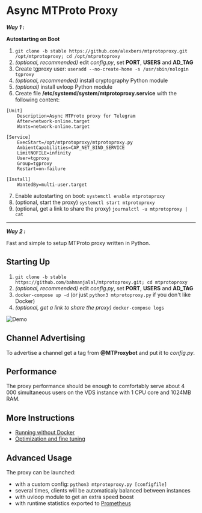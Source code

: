 # Async MTProto Proxy #
***Way 1 :***

**Autostarting on Boot**

1. `git clone -b stable https://github.com/alexbers/mtprotoproxy.git /opt/mtprotoproxy; cd /opt/mtprotoproxy`
2. *(optional, recommended)* edit *config.py*, set **PORT**, **USERS** and **AD_TAG**
3. Create tgproxy user: `useradd --no-create-home -s /usr/sbin/nologin tgproxy`
4. *(optional, recommended)* install cryptography Python module
5. *(optional)* install uvloop Python module
6. Create file **/etc/systemd/system/mtprotoproxy.service** with the following content:

```
[Unit]
    Description=Async MTProto proxy for Telegram
    After=network-online.target
    Wants=network-online.target

[Service]
    ExecStart=/opt/mtprotoproxy/mtprotoproxy.py
    AmbientCapabilities=CAP_NET_BIND_SERVICE
    LimitNOFILE=infinity
    User=tgproxy
    Group=tgproxy
    Restart=on-failure

[Install]
    WantedBy=multi-user.target
```


7. Enable autostarting on boot: `systemctl enable mtprotoproxy`
8. (optional, start the proxy) `systemctl start mtprotoproxy`
9. (optional, get a link to share the proxy) `journalctl -u mtprotoproxy | cat`
  
  
    
-----------------------------------------------------------------------
  
  
    
***Way 2 :***

Fast and simple to setup MTProto proxy written in Python.

## Starting Up ##
    
1. `git clone -b stable https://github.com/bahmanjalal/mtprotoproxy.git; cd mtprotoproxy`
2. *(optional, recommended)* edit *config.py*, set **PORT**, **USERS** and **AD_TAG**
3. `docker-compose up -d` (or just `python3 mtprotoproxy.py` if you don't like Docker)
4. *(optional, get a link to share the proxy)* `docker-compose logs`

![Demo](https://alexbers.com/mtprotoproxy/install_demo_v2.gif)

## Channel Advertising ##

To advertise a channel get a tag from **@MTProxybot** and put it to *config.py*.

## Performance ##

The proxy performance should be enough to comfortably serve about 4 000 simultaneous users on
the VDS instance with 1 CPU core and 1024MB RAM.

## More Instructions ##

- [Running without Docker](https://github.com/alexbers/mtprotoproxy/wiki/Running-Without-Docker)
- [Optimization and fine tuning](https://github.com/alexbers/mtprotoproxy/wiki/Optimization-and-Fine-Tuning)

## Advanced Usage ##

The proxy can be launched:
- with a custom config: `python3 mtprotoproxy.py [configfile]`
- several times, clients will be automaticaly balanced between instances
- with uvloop module to get an extra speed boost
- with runtime statistics exported to [Prometheus](https://prometheus.io/)
